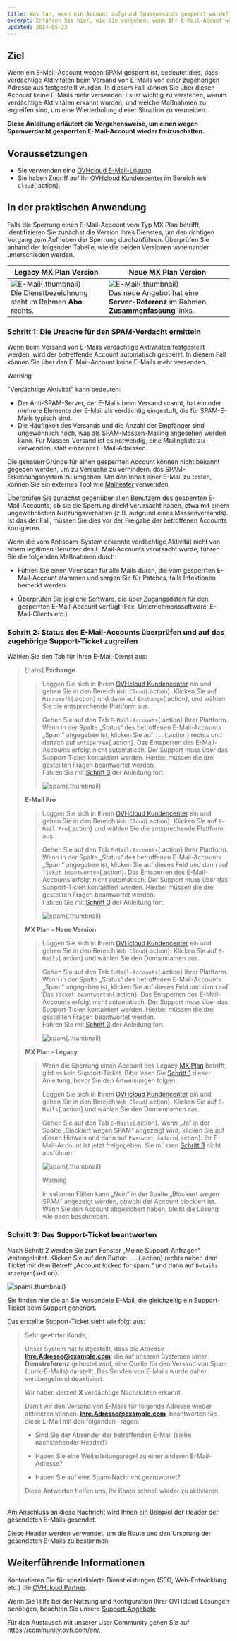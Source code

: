 ```yaml
---
title: Was tun, wenn ein Account aufgrund Spamversands gesperrt wurde?
excerpt: Erfahren Sie hier, wie Sie vorgehen, wenn Ihr E-Mail-Acount wegen Spamverdachts blockiert ist 
updated: 2024-05-23
---
```


## Ziel

Wenn ein E-Mail-Acoount wegen SPAM gesperrt ist, bedeutet dies, dass verdächtige Aktivitäten beim Versand von E-Mails von einer zugehörigen Adresse aus festgestellt wurden. In diesem Fall können Sie über diesen Account keine E-Mails mehr versenden. Es ist wichtig zu verstehen, warum verdächtige Aktivitäten erkannt wurden, und welche Maßnahmen zu ergreifen sind, um eine Wiederholung dieser Situation zu vermeiden.

**Diese Anleitung erläutert die Vorgehensweise, um einen wegen Spamverdacht gesperrten E-Mail-Account wieder freizuschalten.**

## Voraussetzungen

- Sie verwenden eine [OVHcloud E-Mail-Lösung](/links/web/emails).
- Sie haben Zugriff auf Ihr [OVHcloud Kundencenter](/links/manager) im Bereich `Web Cloud`{.action}.

## In der praktischen Anwendung <a name="instructions"></a>

Falls die Sperrung einen E-Mail-Account vom Typ MX Plan betrifft, identifizieren Sie zunächst die Version Ihres Dienstes, um den richtigen Vorgang zum Aufheben der Sperrung durchzuführen. Überprüfen Sie anhand der folgenden Tabelle, wie die beiden Versionen voneinander unterschieden werden.

|Legacy MX Plan Version|Neue MX Plan Version|
|---|---|
|![E-Mail](images/mxplan-starter-legacy-step1.png){.thumbnail}<br> Die Dienstbezeichnung steht im Rahmen **Abo** rechts.|![E-Mail](images/mxplan-starter-new-step1.png){.thumbnail}<br>Das neue Angebot hat eine **Server-Referenz** im Rahmen **Zusammenfassung** links.|

### Schritt 1: Die Ursache für den SPAM-Verdacht ermitteln <a name="step1"></a>

Wenn beim Versand von E-Mails verdächtige Aktivitäten festgestellt werden, wird der betreffende Account automatisch gesperrt. In diesem Fall können Sie über den E-Mail-Account keine E-Mails mehr versenden.

> [!warning]
>
> "Verdächtige Aktivität" kann bedeuten:
>
> - Der Anti-SPAM-Server, der E-Mails beim Versand scannt, hat ein oder mehrere Elemente der E-Mail als verdächtig eingestuft, die für SPAM-E-Mails typisch sind.
> - Die Häufigkeit des Versands und die Anzahl der Empfänger sind ungewöhnlich hoch, was als SPAM-Massen-Mailing angesehen werden kann. Für Massen-Versand ist es notwendig, eine Mailingliste zu verwenden, statt einzelner E-Mail-Adressen.
>
> Die genauen Gründe für einen gesperrten Account können nicht bekannt gegeben werden, um zu Versuche zu verhindern, das SPAM-Erkennungssystem zu umgehen. Um den Inhalt einer E-Mail zu testen, können Sie ein externes Tool wie [Mailtester](https://www.mail-tester.com/) verwenden.
>

Überprüfen Sie zunächst gegenüber allen Benutzern des gesperrten E-Mail-Accounts, ob sie die Sperrung direkt verursacht haben, etwa mit einem ungewöhnlichen Nutzungsverhalten (z.B. aufgrund eines Massenversands). Ist das der Fall, müssen Sie dies vor der Freigabe der betroffenen Accounts korrigieren.

Wenn die vom Antispam-System erkannte verdächtige Aktivität nicht von einem legitimen Benutzer des E-Mail-Accounts verursacht wurde, führen Sie die folgenden Maßnahmen durch:

- Führen Sie einen Virenscan für alle Mails durch, die vom gesperrten E-Mail-Account stammen und sorgen Sie für Patches, falls Infektionen bemerkt werden.

- Überprüfen Sie jegliche Software, die über Zugangsdaten für den gesperrten E-Mail-Account verfügt (Fax, Unternehmenssoftware, E-Mail-Clients etc.).

### Schritt 2: Status des E-Mail-Accounts überprüfen und auf das zugehörige Support-Ticket zugreifen <a name="step2"></a>

Wählen Sie den Tab für Ihren E-Mail-Dienst aus:

> [!tabs]
> **Exchange**
>>
>> Loggen Sie sich in Ihrem [OVHcloud Kundencenter](/links/manager) ein und gehen Sie in den Bereich `Web Cloud`{.action}. Klicken Sie auf `Microsoft`{.action} und dann auf `Exchange`{.action}, und wählen Sie die entsprechende Plattform aus.
>>
>> Gehen Sie auf den Tab `E-Mail-Accounts`{.action} Ihrer Plattform. Wenn in der Spalte „Status“ des betroffenen E-Mail-Accounts „Spam“ angegeben ist, klicken Sie auf `...`{.action} rechts und danach auf `Entsperren`{.action}. Das Entsperren des E-Mail-Accounts erfolgt nicht automatisch. Der Support muss über das Support-Ticket kontaktiert werden. Hierbei müssen die drei gestellten Fragen beantwortet werden.<br>
>> Fahren Sie mit [Schritt 3](#step3) der Anleitung fort.
>> 
>> ![spam](images/blocked-for-SPAM-01-01.png){.thumbnail}
>>
> **E-Mail Pro**
>>
>> Loggen Sie sich in Ihrem [OVHcloud Kundencenter](/links/manager) ein und gehen Sie in den Bereich `Web Cloud`{.action}. Klicken Sie auf `E-Mail Pro`{.action} und wählen Sie die entsprechende Plattform aus.
>>
>> Gehen Sie auf den Tab `E-Mail-Accounts`{.action} Ihrer Plattform. Wenn in der Spalte „Status“ des betroffenen E-Mail-Accounts „Spam“ angegeben ist, klicken Sie auf dieses Feld und dann auf `Ticket beantworten`{.action}. Das Entsperren des E-Mail-Accounts erfolgt nicht automatisch. Der Support muss über das Support-Ticket kontaktiert werden. Hierbei müssen die drei gestellten Fragen beantwortet werden. <br>
>> Fahren Sie mit [Schritt 3](#step3) der Anleitung fort.
>> 
>> ![spam](images/blocked-for-SPAM-01-02.png){.thumbnail}
>>
> **MX Plan - Neue Version**
>>
>> Loggen Sie sich in Ihrem [OVHcloud Kundencenter](/links/manager) ein und gehen Sie in den Bereich `Web Cloud`{.action}. Klicken Sie auf `E-Mails`{.action} und wählen Sie den Domainnamen aus.
>>
>> Gehen Sie auf den Tab `E-Mail-Accounts`{.action} Ihrer Plattform. Wenn in der Spalte „Status“ des betroffenen E-Mail-Accounts „Spam“ angegeben ist, klicken Sie auf dieses Feld und dann auf Das `Ticket beantworten`{.action}. Das Entsperren des E-Mail-Accounts erfolgt nicht automatisch. Der Support muss über das Support-Ticket kontaktiert werden. Hierbei müssen die drei gestellten Fragen beantwortet werden.<br>
>> Fahren Sie mit [Schritt 3](#step3) der Anleitung fort.
>>
>> ![spam](images/blocked-for-SPAM-01-03.png){.thumbnail}
>>
> **MX Plan - Legacy**
>>
>> Wenn die Sperrung einen Account des Legacy [MX Plan](#instructions) betrifft, gibt es kein Support-Ticket. Bitte lesen Sie [Schritt 1](#step1) dieser Anleitung, bevor Sie den Anweisungen folgen.
>>
>> Loggen Sie sich in Ihrem [OVHcloud Kundencenter](/links/manager) ein und gehen Sie in den Bereich `Web Cloud`{.action}. Klicken Sie auf `E-Mails`{.action} und wählen Sie den Domainnamen aus.
>>
>> Gehen Sie auf den Tab `E-Mails`{.action}. Wenn „Ja“ in der Spalte „Blockiert wegen SPAM“ angezeigt wird, klicken Sie auf diesen Hinweis und dann auf `Passwort ändern`{.action}. Ihr E-Mail-Account ist jetzt freigegeben. Sie müssen [Schritt 3](#step3) nicht ausführen.
>>
>> ![spam](images/blocked-for-SPAM-01-04.png){.thumbnail}
>>
>> > [!warning]
>> >
>> > In seltenen Fällen kann „Nein“ in der Spalte „Blockiert wegen SPAM“ angezeigt werden, obwohl der Account blockiert ist. Wenn Sie den Account abgesichert haben, bleibt die Lösung wie oben beschrieben.

### Schritt 3: Das Support-Ticket beantworten <a name="step3"></a>

Nach Schritt 2 werden Sie zum Fenster „Meine Support-Anfragen“ weitergeleitet. Klicken Sie auf den Button `...`{.action} rechts neben dem Ticket mit dem Betreff „Account locked for spam.“ und dann auf `Details anzeigen`{.action}.

![spam](images/blocked-for-SPAM-02.png){.thumbnail}

Sie finden hier die an Sie versendete E-Mail, die gleichzeitig ein Support-Ticket beim Support generiert.

Das erstellte Support-Ticket sieht wie folgt aus:

> 
> Sehr geehrter Kunde,
>
> Unser System hat festgestellt, dass die Adresse **Ihre.Adresse@example.com**, die auf unseren Systemen unter **Dienstreferenz** gehostet wird, eine Quelle für den Versand von Spam (Junk-E-Mails) darstellt.
> Das Senden von E-Mails wurde daher vorübergehend deaktiviert.
>
> Wir haben derzeit **X** verdächtige Nachrichten erkannt.
>
> Damit wir den Versand von E-Mails für folgende Adresse wieder aktivieren können: **Ihre.Adresse@example.com**,
> beantworten Sie diese E-Mail mit den folgenden Fragen:
>
> - Sind Sie der Absender der betreffenden E-Mail (siehe nachstehender Header)?
>
> - Haben Sie eine Weiterleitungsregel zu einer anderen E-Mail-Adresse?
>
> - Haben Sie auf eine Spam-Nachricht geantwortet?
> 
> Diese Antworten helfen uns, Ihr Konto schnell wieder zu aktivieren.
> <br>
> <br>
> 

Am Anschluss an diese Nachricht wird Ihnen ein Beispiel der Header der gesendeten E-Mails gesendet.

Diese Header werden verwendet, um die Route und den Ursprung der gesendeten E-Mails zu bestimmen.

## Weiterführende Informationen <a name="go-further"></a>

Kontaktieren Sie für spezialisierte Dienstleistungen (SEO, Web-Entwicklung etc.) die [OVHcloud Partner](/links/partner).

Wenn Sie Hilfe bei der Nutzung und Konfiguration Ihrer OVHcloud Lösungen benötigen, beachten Sie unsere [Support-Angebote](/links/support).

Für den Austausch mit unserer User Community gehen Sie auf <https://community.ovh.com/en/>.
